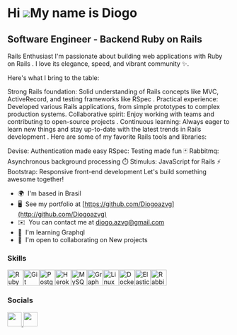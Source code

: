 Hi ![](https://user-images.githubusercontent.com/18350557/176309783-0785949b-9127-417c-8b55-ab5a4333674e.gif)My name is Diogo
=============================================================================================================================================

Software Engineer - Backend Ruby on Rails
-----------------------------------------

Rails Enthusiast
I'm passionate about building web applications with Ruby on Rails . I love its elegance, speed, and vibrant community ✨.

Here's what I bring to the table:

Strong Rails foundation: Solid understanding of Rails concepts like MVC, ActiveRecord, and testing frameworks like RSpec .
Practical experience: ️ Developed various Rails applications, from simple prototypes to complex production systems.
Collaborative spirit: Enjoy working with teams and contributing to open-source projects .
Continuous learning: Always eager to learn new things and stay up-to-date with the latest trends in Rails development .
Here are some of my favorite Rails tools and libraries:

Devise: Authentication made easy
RSpec: Testing made fun 🃏
Rabbitmq: Asynchronous background processing ⏱️
Stimulus: JavaScript for Rails ⚡️
Bootstrap: Responsive front-end development
Let's build something awesome together!

* 🌍  I'm based in Brasil
* 🖥️  See my portfolio at [https://github.com/Diogoazvg](http://github.com/Diogoazvg)
* ✉️  You can contact me at [diogo.azvg@gmail.com](mailto:diogo.azvg@gmail.com)
* 🧠  I'm learning Graphql
* 🤝  I'm open to collaborating on New projects

### Skills


<p align="left">
<a href="https://www.ruby-lang.org/en/" target="_blank" rel="noreferrer"><img src="https://raw.githubusercontent.com/danielcranney/readme-generator/main/public/icons/skills/ruby-colored.svg" width="36" height="36" alt="Ruby" /></a><a href="https://git-scm.com/" target="_blank" rel="noreferrer"><img src="https://raw.githubusercontent.com/danielcranney/readme-generator/main/public/icons/skills/git-colored.svg" width="36" height="36" alt="Git" /></a><a href="https://www.postgresql.org/" target="_blank" rel="noreferrer"><img src="https://raw.githubusercontent.com/danielcranney/readme-generator/main/public/icons/skills/postgresql-colored.svg" width="36" height="36" alt="PostgreSQL" /></a><a href="https://www.heroku.com/" target="_blank" rel="noreferrer"><img src="https://raw.githubusercontent.com/danielcranney/readme-generator/main/public/icons/skills/heroku-colored.svg" width="36" height="36" alt="Heroku" /></a><a href="https://www.mysql.com/" target="_blank" rel="noreferrer"><img src="https://raw.githubusercontent.com/danielcranney/readme-generator/main/public/icons/skills/mysql-colored.svg" width="36" height="36" alt="MySQL" /></a><a href="https://graphql.org/" target="_blank" rel="noreferrer"><img src="https://raw.githubusercontent.com/danielcranney/readme-generator/main/public/icons/skills/graphql-colored.svg" width="36" height="36" alt="GraphQL" /></a><a href="https://www.linux.org" target="_blank" rel="noreferrer"><img src="https://raw.githubusercontent.com/danielcranney/readme-generator/main/public/icons/skills/linux-colored.svg" width="36" height="36" alt="Linux" /></a><a href="https://www.docker.com/" target="_blank" rel="noreferrer"><img src="https://raw.githubusercontent.com/danielcranney/readme-generator/main/public/icons/skills/docker-colored.svg" width="36" height="36" alt="Docker" /></a><a href="https://www.elastic.co/" target="_blank" rel="noreferrer"><img src="https://global.discourse-cdn.com/elastic/original/3X/1/a/1ac57faf039f6b580b3f104ef42a2a89e41014de.png" width="36" height="36" alt="Elastic" /></a><a
href="https://www.rabbitmq.com/" target="_blank" rel="noreferrer"><img src="https://static-00.iconduck.com/assets.00/rabbitmq-icon-484x512-s9lfaapn.png" width="36" height="36" alt="Rabbitmq" /></a>
</p>


### Socials

<p align="left"> <a href="https://www.github.com/Diogoazvg" target="_blank" rel="noreferrer"> <picture> <source media="(prefers-color-scheme: dark)" srcset="https://raw.githubusercontent.com/danielcranney/readme-generator/main/public/icons/socials/github-dark.svg" /> <source media="(prefers-color-scheme: light)" srcset="https://raw.githubusercontent.com/danielcranney/readme-generator/main/public/icons/socials/github.svg" /> <img src="https://raw.githubusercontent.com/danielcranney/readme-generator/main/public/icons/socials/github.svg" width="32" height="32" /> </picture> </a> <a href="https://www.linkedin.com/in/diogoazvg" target="_blank" rel="noreferrer"> <picture> <source media="(prefers-color-scheme: dark)" srcset="https://raw.githubusercontent.com/danielcranney/readme-generator/main/public/icons/socials/linkedin-dark.svg" /> <source media="(prefers-color-scheme: light)" srcset="https://raw.githubusercontent.com/danielcranney/readme-generator/main/public/icons/socials/linkedin.svg" /> <img src="https://raw.githubusercontent.com/danielcranney/readme-generator/main/public/icons/socials/linkedin.svg" width="32" height="32" /> </picture> </a></p>
